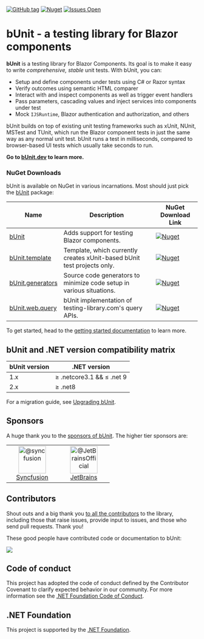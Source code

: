 [![GitHub tag](https://img.shields.io/github/v/tag/bUnit-dev/bUnit?include_prereleases&logo=github&style=flat-square)](https://github.com/bUnit-dev/bUnit/releases)
[![Nuget](https://img.shields.io/nuget/dt/bunit?logo=nuget&style=flat-square)](https://www.nuget.org/packages/bunit/)
[![Issues Open](https://img.shields.io/github/issues/bUnit-dev/bUnit.svg?style=flat-square&logo=github)](https://github.com/bUnit-dev/bUnit/issues)

# bUnit - a testing library for Blazor components

**bUnit** is a testing library for Blazor Components. Its goal is to make it easy to write _comprehensive, stable_ unit tests. With bUnit, you can:

- Setup and define components under tests using C# or Razor syntax
- Verify outcomes using semantic HTML comparer
- Interact with and inspect components as well as trigger event handlers
- Pass parameters, cascading values and inject services into components under test
- Mock `IJSRuntime`, Blazor authentication and authorization, and others

bUnit builds on top of existing unit testing frameworks such as xUnit, NUnit, MSTest and TUnit, which run the Blazor component tests in just the same way as any normal unit test. bUnit runs a test in milliseconds, compared to browser-based UI tests which usually take seconds to run.

**Go to [bUnit.dev](https://bunit.dev) to learn more.**

### NuGet Downloads

bUnit is available on NuGet in various incarnations. Most should just pick the [bUnit](https://www.nuget.org/packages/bunit/) package:

| Name | Description | NuGet Download Link |
| ----- | ----- | ---- |
| [bUnit](https://www.nuget.org/packages/bunit/) | Adds support for testing Blazor components. | [![Nuget](https://img.shields.io/nuget/dt/bunit?logo=nuget&style=flat-square)](https://www.nuget.org/packages/bunit/) |
| [bUnit.template](https://www.nuget.org/packages/bunit.template/) | Template, which currently creates xUnit-based bUnit test projects only. | [![Nuget](https://img.shields.io/nuget/dt/bunit.template?logo=nuget&style=flat-square)](https://www.nuget.org/packages/bunit.template/) |
| [bUnit.generators](https://www.nuget.org/packages/bunit.generators/)|Source code generators to minimize code setup in various situations.|[![Nuget](https://img.shields.io/nuget/dt/bunit.generators?logo=nuget&style=flat-square)](https://www.nuget.org/packages/bunit.generators/)|
| [bUnit.web.query](https://www.nuget.org/packages/bunit.web.query/)|bUnit implementation of testing-library.com's query APIs.|[![Nuget](https://img.shields.io/nuget/dt/bunit.web.query?logo=nuget&style=flat-square)](https://www.nuget.org/packages/bunit.web.query/)|

To get started, head to the [getting started documentation](https://bunit.dev/docs/getting-started) to learn more.

## bUnit and .NET version compatibility matrix
| bUnit version | .NET version                    |
| ------------- | ------------------------------- |
| 1.x           | &ge; .netcore3.1 && &le; .net 9 |
| 2.x           | &ge; .net8                      |

For a migration guide, see [Upgrading bUnit](https://bunit.dev/docs/migrations/index.html).

## Sponsors

A huge thank you to the [sponsors of bUnit](https://github.com/sponsors/egil). The higher tier sponsors are:

<table border="0">
	<tr>
		<td align="center" width="120">
			<a href="https://www.syncfusion.com/blazor-components?utm_source=bunit&utm_medium=cpc&utm_campaign=bunit_blazor_bancy25">
				<img class="avatar" src="https://avatars.githubusercontent.com/u/1699795?s=460" width="72" height="72" alt="@syncfusion" />
				<br />
				Syncfusion
			</a>
		</td>
		<td align="center" width="120">
			<a href="https://github.com/JetBrainsOfficial">
				<img class="avatar" src="https://avatars.githubusercontent.com/u/60931315?v=4" width="72" height="72" alt="@JetBrainsOfficial" />
				<br />
				JetBrains
			</a>
		</td>
	</tr>
</table>

## Contributors

Shout outs and a big thank you [to all the contributors](https://github.com/bUnit-dev/bUnit/graphs/contributors) to the library, including those that raise issues, provide input to issues, and those who send pull requests. Thank you!

These good people have contributed code or documentation to bUnit:

<a href="https://github.com/bUnit-dev/bUnit/graphs/contributors">
  <img src="https://contrib.rocks/image?repo=bUnit-dev/bUnit" />
</a>

## Code of conduct

This project has adopted the code of conduct defined by the Contributor Covenant to clarify expected behavior in our community.
For more information see the [.NET Foundation Code of Conduct](https://dotnetfoundation.org/code-of-conduct).

## .NET Foundation

This project is supported by the [.NET Foundation](https://dotnetfoundation.org).
